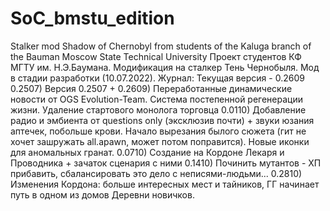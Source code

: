 # SoC_bmstu_edition
Stalker mod Shadow of Chernobyl from students of the Kaluga branch of the Bauman Moscow State Technical University
Проект студентов КФ МГТУ им. Н.Э.Баумана. Модификация на сталкер Тень Чернобыля. Мод в стадии разработки (10.07.2022).
Журнал:
Текущая версия - 0.2609
0.2507) Версия 0.2507 +
0.2609) Переработанные динамические новости от OGS Evolution-Team. Система постепенной регенерации жизни. Удаление стартового монолога торговца
0.0110) Добавление радио и эмбиента от questions only (эксклюзив почти) + звуки юзания аптечек, побольше крови. Начало вырезания былого сюжета (гит не хочет зашружать all.apawn, может потом поправится). Новые иконки для аномальных гранат.
0.0710) Создание на Кордоне Лекаря и Проводника + зачаток сценария с ними
0.1410) Починить мутантов - ХП прибавить, сбалансировать это дело с неписями-людьми...
0.2810) Изменения Кордона: больше интересных мест и тайников, ГГ начинает путь в одном из домов Деревни новичков.
